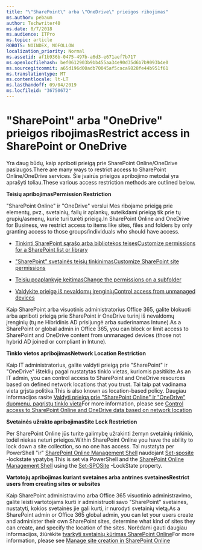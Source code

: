 ```yaml
---
title: "\"SharePoint\" arba \"OneDrive\" prieigos ribojimas"
ms.author: pebaum
author: Techwriter40
ms.date: 8/7/2018
ms.audience: ITPro
ms.topic: article
ROBOTS: NOINDEX, NOFOLLOW
localization_priority: Normal
ms.assetid: af1b936b-0475-497b-a6d3-e671aef7b717
ms.openlocfilehash: bef0612903b9bb455aa34e90d35d6b7b9093b4e0
ms.sourcegitcommit: a65d196d00adb70045af5caca9828fe44b951f61
ms.translationtype: MT
ms.contentlocale: lt-LT
ms.lasthandoff: 09/04/2019
ms.locfileid: "36750672"
---
```

# <a name="restrict-access-in-sharepoint-or-onedrive"></a><span data-ttu-id="6b0dd-102">"SharePoint" arba "OneDrive" prieigos ribojimas</span><span class="sxs-lookup"><span data-stu-id="6b0dd-102">Restrict access in SharePoint or OneDrive</span></span>

<span data-ttu-id="6b0dd-103">Yra daug būdų, kaip apriboti prieigą prie SharePoint Online/OneDrive paslaugos.</span><span class="sxs-lookup"><span data-stu-id="6b0dd-103">There are many ways to restrict access to SharePoint Online/OneDrive services.</span></span> <span data-ttu-id="6b0dd-104">Šie įvairūs prieigos apribojimo metodai yra aprašyti toliau.</span><span class="sxs-lookup"><span data-stu-id="6b0dd-104">These various access restriction methods are outlined below.</span></span> 

<span data-ttu-id="6b0dd-105">**Teisių apribojimas**</span><span class="sxs-lookup"><span data-stu-id="6b0dd-105">**Permission Restriction**</span></span>

<span data-ttu-id="6b0dd-106">"SharePoint Online" ir "OneDrive" verslui Mes ribojame prieigą prie elementų, pvz., svetainių, failų ir aplankų, suteikdami prieigą tik prie tų grupių/asmenų, kurie turi turėti prieigą.</span><span class="sxs-lookup"><span data-stu-id="6b0dd-106">In SharePoint Online and OneDrive for Business, we restrict access to items like sites, files and folders by only granting access to those groups/individuals who should have access.</span></span>

- [<span data-ttu-id="6b0dd-107">Tinkinti SharePoint sąrašo arba bibliotekos teises</span><span class="sxs-lookup"><span data-stu-id="6b0dd-107">Customize permissions for a SharePoint list or library</span></span>](https://support.office.com/article/Customize-permissions-for-a-SharePoint-list-or-library-02d770f3-59eb-4910-a608-5f84cc297782)

- [<span data-ttu-id="6b0dd-108">"SharePoint" svetainės teisių tinkinimas</span><span class="sxs-lookup"><span data-stu-id="6b0dd-108">Customize SharePoint site permissions</span></span>](https://docs.microsoft.com/sharepoint/customize-sharepoint-site-permissions)

- [<span data-ttu-id="6b0dd-109">Teisių poaplankyje keitimas</span><span class="sxs-lookup"><span data-stu-id="6b0dd-109">Change the permissions on a subfolder</span></span>](https://support.office.com/article/Change-the-permissions-on-a-subfolder-5427BD7C-F20A-4F75-8CF2-5359DD45A1A6)

- [<span data-ttu-id="6b0dd-110">Valdykite prieigą iš nevaldomų įrenginių</span><span class="sxs-lookup"><span data-stu-id="6b0dd-110">Control access from unmanaged devices</span></span>](https://docs.microsoft.com/sharepoint/control-access-from-unmanaged-devices)

<span data-ttu-id="6b0dd-111">Kaip SharePoint arba visuotinis administratorius Office 365, galite blokuoti arba apriboti prieigą prie SharePoint ir OneDrive turinį iš nevaldomų įrenginių (tų ne Hibridinis AD prisijungė arba suderinamas Intune).</span><span class="sxs-lookup"><span data-stu-id="6b0dd-111">As a SharePoint or global admin in Office 365, you can block or limit access to SharePoint and OneDrive content from unmanaged devices (those not hybrid AD joined or compliant in Intune).</span></span>

<span data-ttu-id="6b0dd-112">**Tinklo vietos apribojimas**</span><span class="sxs-lookup"><span data-stu-id="6b0dd-112">**Network Location Restriction**</span></span>

<span data-ttu-id="6b0dd-113">Kaip IT administratorius, galite valdyti prieigą prie "SharePoint" ir "OneDrive" išteklių pagal nustatytas tinklo vietas, kuriomis pasitikite.</span><span class="sxs-lookup"><span data-stu-id="6b0dd-113">As an IT admin, you can control access to SharePoint and OneDrive resources based on defined network locations that you trust.</span></span> <span data-ttu-id="6b0dd-114">Tai taip pat vadinama vieta grįsta politika.</span><span class="sxs-lookup"><span data-stu-id="6b0dd-114">This is also known as location-based policy.</span></span> <span data-ttu-id="6b0dd-115">Daugiau informacijos rasite [Valdyti prieigą prie "SharePoint Online" ir "OneDrive" duomenų, pagrįstų tinklo vieta](https://docs.microsoft.com/sharepoint/control-access-based-on-network-location)</span><span class="sxs-lookup"><span data-stu-id="6b0dd-115">For more information, please see [Control access to SharePoint Online and OneDrive data based on network location](https://docs.microsoft.com/sharepoint/control-access-based-on-network-location)</span></span>

<span data-ttu-id="6b0dd-116">**Svetainės užrakto apribojimas**</span><span class="sxs-lookup"><span data-stu-id="6b0dd-116">**Site Lock Restriction**</span></span> 

<span data-ttu-id="6b0dd-117">Per SharePoint Online jūs turite galimybę užrakinti žemyn svetainių rinkinio, todėl niekas neturi prieigos.</span><span class="sxs-lookup"><span data-stu-id="6b0dd-117">Within SharePoint Online you have the ability to lock down a site collection, so no one has access.</span></span> <span data-ttu-id="6b0dd-118">Tai nustatyta per PowerShell "ir" [SharePoint Online Management Shell](https://docs.microsoft.com/powershell/sharepoint/sharepoint-online/connect-sharepoint-online?view=sharepoint-ps) naudojant [Set-sposite](https://docs.microsoft.com/powershell/module/sharepoint-online/set-sposite?view=sharepoint-ps) -lockstate ypatybę.</span><span class="sxs-lookup"><span data-stu-id="6b0dd-118">This is set via PowerShell and the [SharePoint Online Management Shell](https://docs.microsoft.com/powershell/sharepoint/sharepoint-online/connect-sharepoint-online?view=sharepoint-ps) using the [Set-SPOSite](https://docs.microsoft.com/powershell/module/sharepoint-online/set-sposite?view=sharepoint-ps) -LockState property.</span></span>

<span data-ttu-id="6b0dd-119">**Vartotojų apribojimas kuriant svetaines arba antrines svetaines**</span><span class="sxs-lookup"><span data-stu-id="6b0dd-119">**Restrict users from creating sites or subsites**</span></span>

<span data-ttu-id="6b0dd-120">Kaip SharePoint administravimo arba Office 365 visuotinio administravimo, galite leisti vartotojams kurti ir administruoti savo "SharePoint" svetaines, nustatyti, kokios svetainės jie gali kurti, ir nurodyti svetainių vietą.</span><span class="sxs-lookup"><span data-stu-id="6b0dd-120">As a SharePoint admin or Office 365 global admin, you can let your users create and administer their own SharePoint sites, determine what kind of sites they can create, and specify the location of the sites.</span></span> <span data-ttu-id="6b0dd-121">Norėdami gauti daugiau informacijos, žiūrėkite [tvarkyti svetainių kūrimas SharePoint Online](https://docs.microsoft.com/sharepoint/manage-site-creation)</span><span class="sxs-lookup"><span data-stu-id="6b0dd-121">For more information, please see [Manage site creation in SharePoint Online](https://docs.microsoft.com/sharepoint/manage-site-creation)</span></span>

